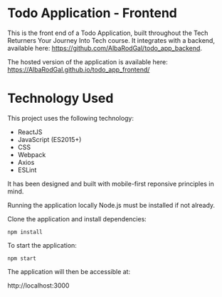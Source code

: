 # Todo Application - Frontend
This is the front end of a Todo Application, built throughout the Tech Returners Your Journey Into Tech course. It integrates with a backend, available here: https://github.com/AlbaRodGal/todo_app_backend.

The hosted version of the application is available here: https://AlbaRodGal.github.io/todo_app_frontend/

# Technology Used
This project uses the following technology:

- ReactJS
- JavaScript (ES2015+)
- CSS
- Webpack
- Axios
- ESLint

It has been designed and built with mobile-first reponsive principles in mind.

Running the application locally
Node.js must be installed if not already.

Clone the application and install dependencies:
```
npm install
```
To start the application:
```
npm start
```
The application will then be accessible at:

http://localhost:3000
